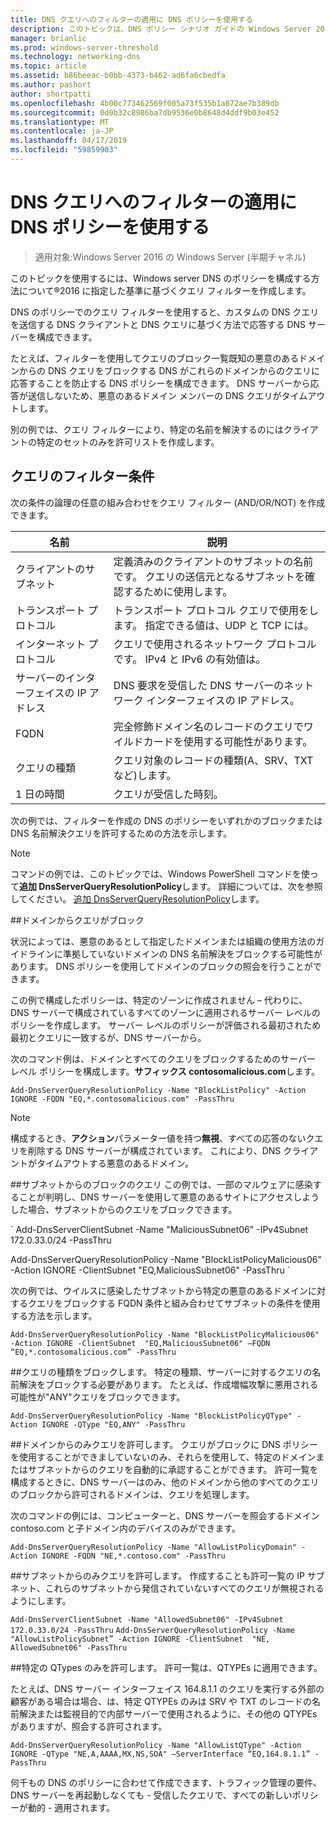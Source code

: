```yaml
---
title: DNS クエリへのフィルターの適用に DNS ポリシーを使用する
description: このトピックは、DNS ポリシー シナリオ ガイドの Windows Server 2016 の一部です。
manager: brianlic
ms.prod: windows-server-threshold
ms.technology: networking-dns
ms.topic: article
ms.assetid: b86beeac-b0bb-4373-b462-ad6fa6cbedfa
ms.author: pashort
author: shortpatti
ms.openlocfilehash: 4b00c773462569f005a73f535b1a872ae7b389db
ms.sourcegitcommit: 0d0b32c8986ba7db9536e0b8648d4ddf9b03e452
ms.translationtype: MT
ms.contentlocale: ja-JP
ms.lasthandoff: 04/17/2019
ms.locfileid: "59859903"
---
```

# <a name="use-dns-policy-for-applying-filters-on-dns-queries"></a>DNS クエリへのフィルターの適用に DNS ポリシーを使用する

>適用対象:Windows Server 2016 の Windows Server (半期チャネル)

このトピックを使用するには、Windows server DNS のポリシーを構成する方法について&reg;2016 に指定した基準に基づくクエリ フィルターを作成します。 

DNS のポリシーでのクエリ フィルターを使用すると、カスタムの DNS クエリを送信する DNS クライアントと DNS クエリに基づく方法で応答する DNS サーバーを構成できます。

たとえば、フィルターを使用してクエリのブロック一覧既知の悪意のあるドメインからの DNS クエリをブロックする DNS がこれらのドメインからのクエリに応答することを防止する DNS ポリシーを構成できます。 DNS サーバーから応答が送信しないため、悪意のあるドメイン メンバーの DNS クエリがタイムアウトします。

別の例では、クエリ フィルターにより、特定の名前を解決するのにはクライアントの特定のセットのみを許可リストを作成します。

## <a name="bkmk_criteria"></a> クエリのフィルター条件
次の条件の論理の任意の組み合わせをクエリ フィルター (AND/OR/NOT) を作成できます。

|名前|説明|
|-----------------|---------------------|
|クライアントのサブネット|定義済みのクライアントのサブネットの名前です。 クエリの送信元となるサブネットを確認するために使用します。|
|トランスポート プロトコル|トランスポート プロトコル クエリで使用をします。 指定できる値は、UDP と TCP には。|
|インターネット プロトコル|クエリで使用されるネットワーク プロトコルです。 IPv4 と IPv6 の有効値は。|
|サーバーのインターフェイスの IP アドレス|DNS 要求を受信した DNS サーバーのネットワーク インターフェイスの IP アドレス。|
|FQDN|完全修飾ドメイン名のレコードのクエリでワイルドカードを使用する可能性があります。|
|クエリの種類|クエリ対象のレコードの種類\(A、SRV、TXT など\)します。|
|1 日の時間|クエリが受信した時刻。|

次の例では、フィルターを作成の DNS のポリシーをいずれかのブロックまたは DNS 名前解決クエリを許可するための方法を示します。

>[!NOTE]
>コマンドの例では、このトピックでは、Windows PowerShell コマンドを使って**追加 DnsServerQueryResolutionPolicy**します。 詳細については、次を参照してください。 [追加 DnsServerQueryResolutionPolicy](https://docs.microsoft.com/powershell/module/dnsserver/add-dnsserverqueryresolutionpolicy?view=win10-ps)します。 

##<a name="bkmk_block1"></a>ドメインからクエリがブロック

状況によっては、悪意のあるとして指定したドメインまたは組織の使用方法のガイドラインに準拠していないドメインの DNS 名前解決をブロックする可能性があります。 DNS ポリシーを使用してドメインのブロックの照会を行うことができます。

この例で構成したポリシーは、特定のゾーンに作成されません – 代わりに、DNS サーバーで構成されているすべてのゾーンに適用されるサーバー レベルのポリシーを作成します。 サーバー レベルのポリシーが評価される最初されため最初とクエリに一致するが、DNS サーバーから。

次のコマンド例は、ドメインとすべてのクエリをブロックするためのサーバー レベル ポリシーを構成します。**サフィックス contosomalicious.com**します。

`
Add-DnsServerQueryResolutionPolicy -Name "BlockListPolicy" -Action IGNORE -FQDN "EQ,*.contosomalicious.com" -PassThru 
`

>[!NOTE]
>構成するとき、**アクション**パラメーター値を持つ**無視**、すべての応答のないクエリを削除する DNS サーバーが構成されています。 これにより、DNS クライアントがタイムアウトする悪意のあるドメイン。

##<a name="bkmk_block2"></a>サブネットからのブロックのクエリ
この例では、一部のマルウェアに感染することが判明し、DNS サーバーを使用して悪意のあるサイトにアクセスしようした場合、サブネットからのクエリをブロックできます。 

` Add-DnsServerClientSubnet -Name "MaliciousSubnet06" -IPv4Subnet 172.0.33.0/24 -PassThru

Add-DnsServerQueryResolutionPolicy -Name "BlockListPolicyMalicious06" -Action IGNORE -ClientSubnet  "EQ,MaliciousSubnet06" -PassThru `

次の例では、ウイルスに感染したサブネットから特定の悪意のあるドメインに対するクエリをブロックする FQDN 条件と組み合わせてサブネットの条件を使用する方法を示します。

`
Add-DnsServerQueryResolutionPolicy -Name "BlockListPolicyMalicious06" -Action IGNORE -ClientSubnet  "EQ,MaliciousSubnet06" –FQDN “EQ,*.contosomalicious.com” -PassThru
`

##<a name="bkmk_block3"></a>クエリの種類をブロックします。
特定の種類、サーバーに対するクエリの名前解決をブロックする必要があります。 たとえば、作成増幅攻撃に悪用される可能性が"ANY"クエリをブロックできます。

`
Add-DnsServerQueryResolutionPolicy -Name "BlockListPolicyQType" -Action IGNORE -QType "EQ,ANY" -PassThru
`

##<a name="bkmk_allow1"></a>ドメインからのみクエリを許可します。
クエリがブロックに DNS ポリシーを使用することができましていないのみ、それらを使用して、特定のドメインまたはサブネットからのクエリを自動的に承認することができます。 許可一覧を構成するときに、DNS サーバーはのみ、他のドメインから他のすべてのクエリのブロックから許可されるドメインは、クエリを処理します。

次のコマンドの例には、コンピューターと、DNS サーバーを照会するドメイン contoso.com と子ドメイン内のデバイスのみができます。

`
Add-DnsServerQueryResolutionPolicy -Name "AllowListPolicyDomain" -Action IGNORE -FQDN "NE,*.contoso.com" -PassThru 
`

##<a name="bkmk_allow2"></a>サブネットからのみクエリを許可します。
作成することも許可一覧の IP サブネット、これらのサブネットから発信されていないすべてのクエリが無視されるようにします。

`
Add-DnsServerClientSubnet -Name "AllowedSubnet06" -IPv4Subnet 172.0.33.0/24 -PassThru
`
`
Add-DnsServerQueryResolutionPolicy -Name "AllowListPolicySubnet” -Action IGNORE -ClientSubnet  "NE, AllowedSubnet06" -PassThru
`

##<a name="bkmk_allow3"></a>特定の QTypes のみを許可します。
許可一覧は、QTYPEs に適用できます。 

たとえば、DNS サーバー インターフェイス 164.8.1.1 のクエリを実行する外部の顧客がある場合は場合、は、特定 QTYPEs のみは SRV や TXT のレコードの名前解決または監視目的で内部サーバーで使用されるように、その他の QTYPEs がありますが、照会する許可されます。

`
Add-DnsServerQueryResolutionPolicy -Name "AllowListQType" -Action IGNORE -QType "NE,A,AAAA,MX,NS,SOA" –ServerInterface “EQ,164.8.1.1” -PassThru
`

何千もの DNS のポリシーに合わせて作成できます、トラフィック管理の要件、DNS サーバーを再起動しなくても - 受信したクエリで、すべての新しいポリシーが動的 - 適用されます。 
